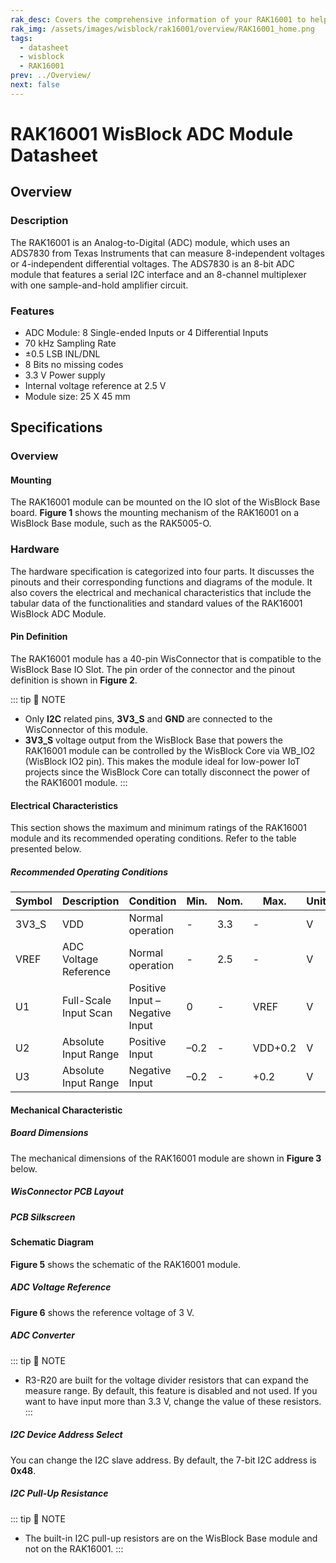 ```yaml
---
rak_desc: Covers the comprehensive information of your RAK16001 to help you in using it. This information includes technical specifications, characteristics, and requirements, and it also discusses the device components.
rak_img: /assets/images/wisblock/rak16001/overview/RAK16001_home.png
tags:
  - datasheet
  - wisblock
  - RAK16001
prev: ../Overview/
next: false
---
```


# RAK16001 WisBlock ADC Module Datasheet

## Overview

### Description

The RAK16001 is an Analog-to-Digital (ADC) module, which uses an ADS7830 from Texas Instruments that can measure 8-independent voltages or 4-independent differential voltages. The ADS7830 is an 8-bit ADC module that features a serial I2C interface and an 8-channel multiplexer with one sample-and-hold amplifier circuit.

### Features

- ADC Module: 8 Single-ended Inputs or 4 Differential Inputs
- 70&nbsp;kHz Sampling Rate
- ±0.5&nbsp;LSB INL/DNL
- 8 Bits no missing codes
- 3.3&nbsp;V Power supply
- Internal voltage reference at 2.5&nbsp;V
- Module size: 25 X 45&nbsp;mm

## Specifications

### Overview

#### Mounting

The RAK16001 module can be mounted on the IO slot of the WisBlock Base board. **Figure 1** shows the mounting mechanism of the RAK16001 on a WisBlock Base module, such as the RAK5005-O.

<rk-img
  src="/assets/images/wisblock/rak16001/datasheet/mounting-mechanism.png"
  width="60%"
  caption="RAK16001 mounting mechanism on a WisBlock Base module"
/>

### Hardware

The hardware specification is categorized into four parts. It discusses the pinouts and their corresponding functions and diagrams of the module. It also covers the electrical and mechanical characteristics that include the tabular data of the functionalities and standard values of the RAK16001 WisBlock ADC Module.

#### Pin Definition

The RAK16001 module has a 40-pin WisConnector that is compatible to the WisBlock Base IO Slot. The pin order of the connector and the pinout definition is shown in **Figure 2**. 

<rk-img
  src="/assets/images/wisblock/rak16001/datasheet/rak16001_pinout.svg"
  width="70%"
  caption="RAK16001 Pinout Diagram"
/>

::: tip 📝 NOTE
- Only **I2C** related pins, **3V3_S** and **GND** are connected to the WisConnector of this module.
- **3V3_S** voltage output from the WisBlock Base that powers the RAK16001 module can be controlled by the WisBlock Core via WB_IO2 (WisBlock IO2 pin). This makes the module ideal for low-power IoT projects since the WisBlock Core can totally disconnect the power of the RAK16001 module.
:::  

#### Electrical Characteristics

This section shows the maximum and minimum ratings of the RAK16001 module and its recommended operating conditions. Refer to the table presented below.

##### Recommended Operating Conditions

| Symbol | Description            | Condition                       | Min. | Nom. | Max.    | Unit |
| ------ | -----------------------| --------------------------------| ---- | -----| ------- | ---- |
| 3V3_S  | VDD                    | Normal operation                | -    | 3.3  | -       | V    |
| VREF   | ADC Voltage Reference  | Normal operation                | -    | 2.5  | -       | V    |
| U1     | Full-Scale Input Scan  | Positive Input – Negative Input | 0    | -    | VREF    | V    |
| U2     | Absolute Input Range   | Positive Input                  | –0.2 | -    | VDD+0.2 | V    |
| U3     | Absolute Input Range   | Negative Input                  | –0.2 | -    | +0.2    | V    |


#### Mechanical Characteristic

##### Board Dimensions

The mechanical dimensions of the RAK16001 module are shown in **Figure 3** below.

<rk-img
  src="/assets/images/wisblock/rak16001/datasheet/mechanical-dimensions.png"
  width="75%"
  caption="RAK16001 Mechanical Dimensions"
/>

##### WisConnector PCB Layout

<rk-img
  src="/assets/images/wisblock/rak16001/datasheet/wisconnector-pcb.png"
  width="100%"
  caption="WisConnector PCB footprint and recommendations"
/>

##### PCB Silkscreen

<rk-img
  src="/assets/images/wisblock/rak16001/datasheet/silkscreen.png"
  width="30%"
  caption="RAK16001 PCB Silkscreen"
/>

#### Schematic Diagram

**Figure 5** shows the schematic of the RAK16001 module.

<rk-img
  src="/assets/images/wisblock/rak16001/datasheet/rak16001-schematic.png"
  width="100%"
  caption="RAK16001 WisBlock Module Schematics"
/>

##### ADC Voltage Reference

**Figure 6** shows the reference voltage of 3&nbsp;V.

<rk-img
  src="/assets/images/wisblock/rak16001/datasheet/voltage-ref.png"
  width="35%"
  caption="RAK16001 ADC Voltage Reference"
/>

##### ADC Converter

<rk-img
  src="/assets/images/wisblock/rak16001/datasheet/adc-converter.png"
  width="70%"
  caption="RAK16001 ADC Converter"
/>

::: tip 📝 NOTE
- R3-R20 are built for the voltage divider resistors that can expand the measure range. By default, this feature is disabled and not used. If you want to have input more than 3.3&nbsp;V, change the value of these resistors.
:::

##### I2C Device Address Select

You can change the I2C slave address. By default, the 7-bit I2C address is **0x48**.

<rk-img
  src="/assets/images/wisblock/rak16001/datasheet/i2c-select.png"
  width="20%"
  caption="RAK16001 I2C Address Select"
/>

##### I2C Pull-Up Resistance

<rk-img
  src="/assets/images/wisblock/rak16001/datasheet/i2c-pullup.png"
  width="30%"
  caption="RAK16001 I2C Pull-up Resistance"
/>

::: tip 📝 NOTE
- The built-in I2C pull-up resistors are on the WisBlock Base module and not on the RAK16001.
:::

